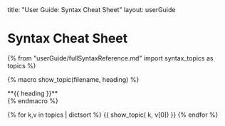 <frontmatter>
  title: "User Guide: Syntax Cheat Sheet"
  layout: userGuide
</frontmatter>

# Syntax Cheat Sheet

{% from "userGuide/fullSyntaxReference.md" import syntax_topics as topics %}

{% macro show_topic(filename, heading) %}
<panel type="seamless">
  <div slot="header">
    <md>**{{ heading }}**</md>
    <include src="syntax/{{ filename }}.mbdf#short" />
  </div>
  <div class="indented">
    <include src="syntax/{{ filename }}.mbdf" />
  </div>
</panel>
{% endmacro %}


{% for k,v in topics | dictsort %}
{{ show_topic( k, v[0]) }}
{% endfor %}

